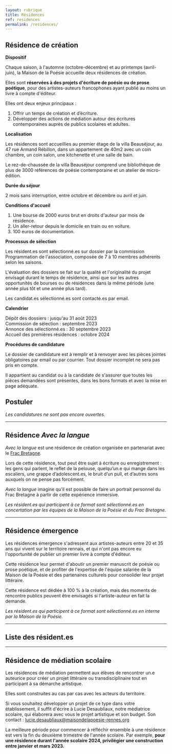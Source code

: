 ```yaml
---
layout: rubrique
title: Résidences
ref: residences
permalink: /residences/
---
```

## Résidence de création

**Dispositif**

Chaque saison, à l'automne (octobre-décembre) et au printemps (avril-juin), la Maison de la Poésie accueille deux résidences de création.

Elles sont **réservées à des projets d'écriture de poésie ou de prose poétique**, pour des artistes-auteurs francophones ayant publié au moins un livre à compte d'éditeur.

Elles ont deux enjeux principaux :

1. Offrir un temps de création et d’écriture.
2. Développer des actions de médiation autour des écritures contemporaines auprès de publics scolaires et adultes.

**Localisation**

Les résidences sont accueillies au premier étage de la villa Beauséjour, au 47 rue Armand Rébillon, dans un appartement de 40m2 avec un coin chambre, un coin salon, une kitchenette et une salle de bain.

Le rez-de-chaussée de la villa Beauséjour comprend une bibliothèque de plus de 3000 références de poésie contemporaine et un atelier de micro-édition.

**Durée du séjour**

2 mois sans interruption, entre octobre et décembre ou avril et juin.

**Conditions d'accueil**

1. Une bourse de 2000 euros brut en droits d'auteur par mois de résidence.  
2. Un aller-retour depuis le domicile en train ou en voiture.  
3. 100 euros de documentation.

**Processus de sélection**

Les résident.es sont sélectionné.es sur dossier par la commission Programmation de l'association, composée de 7 à 10 membres adhérents selon les saisons.

L'évaluation des dossiers se fait sur la qualité et l'originalité du projet envisagé durant le temps de résidence, ainsi que sur les autres opportunités de bourses ou de résidences dans la même période (une année plus tôt et une année plus tard).

Les candidat.es sélectionné.es sont contacté.es par email.

**Calendrier**

Dépôt des dossiers : jusqu'au 31 août 2023\
Commission de sélection : septembre 2023\
Annonce des sélectionné.es : 30 septembre 2023\
Accueil des premières résidences : octobre 2024

**Procédures de candidature**

Le dossier de candidature est à remplir et à renvoyer avec les pièces jointes obligatoires par email ou par courrier. Tout dossier incomplet ne sera pas pris en compte. 

Il appartient au candidat ou à la candidate de s'assurer que toutes les pièces demandées sont présentes, dans les bons formats et avec la mise en page adéquate.

## Postuler

*Les candidatures ne sont pas encore ouvertes.*

- - -

## Résidence *Avec la langue*

*Avec la langue* est une résidence de création organisée en partenariat avec le [Frac Bretagne](https://www.fracbretagne.fr/fr/).

Lors de cette résidence, tout peut être sujet à écriture ou enregistrement : les gens qui parlent, le reflet de la pelouse, quelqu’un.e qui mange dans les escaliers, une grappe d’adolescent.es, le bruit d’un pull, et d’autres sons auxquels on ne pense pas forcément.

*Avec la langue* imagine qu’il est possible de faire un portrait personnel du Frac Bretagne à partir de cette expérience immersive.

*Les résident.es qui participent à ce format sont sélectionné.es en concertation par les équipes de la Maison de la Poésie et du Frac Bretagne.*

- - -

## Résidence émergence

Les résidences émergence s'adressent aux artistes-auteurs entre 20 et 35 ans qui vivent sur le territoire rennais, et qui n'ont pas encore eu l'opportunité de publier un premier livre à compte d'éditeur.

Cette résidence leur permet d'aboutir un premier manuscrit de poésie ou prose poétique, et de profiter de l'expertise de l'équipe salariée de la Maison de la Poésie et des partenaires culturels pour consolider leur projet littéraire.

Cette résidence est dédiée à 100 % à la création, mais des moments de rencontre publics peuvent être envisagés si l'artiste-auteur en fait la demande.

*Les résident.es qui participent à ce format sont sélectionné.es en interne par la Maison de la Poésie.*

- - -

## Liste des résident.es

<div id="list_res"></div>

- - -

## Résidence de médiation scolaire

Les résidences de médiation permettent aux élèves de rencontrer un.e auteurice pour créer un projet littéraire ou transdisciplinaire tout en participant à sa démarche artistique.

Elles sont construites au cas par cas avec les acteurs du territoire.

Si vous souhaitez développer un projet de ce type dans votre établissement, il suffit d'écrire à Lucie Desaubliaux, notre médiatrice scolaire, qui élaborera avec vous le projet artistique et son budget. Son contact : lucie.desaubliaux@maisondelapoesie-rennes.org

La meilleure période pour commencer à réfléchir ensemble à une résidence est vers la fin du deuxième trimestre de l'année scolaire. Par exemple, **pour une résidence durant l'année scolaire 2024, privilégier une construction entre janvier et mars 2023.**

<div id="list_res_scol"></div>